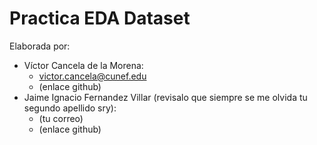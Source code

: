 # Practica EDA Dataset

Elaborada por: 

- Víctor Cancela de la Morena: 
    - victor.cancela@cunef.edu
    - (enlace github)
- Jaime Ignacio Fernandez  Villar (revisalo que siempre se me olvida tu segundo apellido sry):
    - (tu correo)
    - (enlace github)

